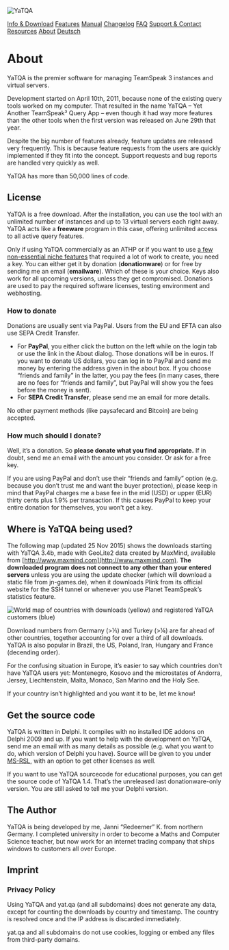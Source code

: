 ![YaTQA](http://yat.qa/common/logo2.png)

[Info & Download](http://yat.qa/) [Features](http://yat.qa/features/) [Manual](http://yat.qa/manual/) [Changelog](http://yat.qa/changelog/) [FAQ](http://yat.qa/faq/) [Support & Contact](http://yat.qa/support/) [Resources](http://yat.qa/resources/) [About](http://yat.qa/about/) [Deutsch](http://yat.qa/ueber/)

About
=====

YaTQA is the premier software for managing TeamSpeak 3 instances and virtual servers.

Development started on April 10th, 2011, because none of the existing query tools worked on my computer. That resulted in the name YaTQA – Yet Another TeamSpeak³ Query App – even though it had way more features than the other tools when the first version was released on June 29th that year.

Despite the big number of features already, feature updates are released very frequently. This is because feature requests from the users are quickly implemented if they fit into the concept. Support requests and bug reports are handled very quickly as well.

YaTQA has more than 50,000 lines of code.

License
-------

YaTQA is a free download. After the installation, you can use the tool with an unlimited number of instances and up to 13 virtual servers each right away. YaTQA acts like a **freeware** program in this case, offering unlimited access to all active query features.

Only if using YaTQA commercially as an ATHP or if you want to use [a few non-essential niche features](http://yat.qa/features/#registered) that required a lot of work to create, you need a key. You can either get it by donation (**donationware**) or for free by sending me an email (**emailware**). Which of these is your choice. Keys also work for all upcoming versions, unless they get compromised. Donations are used to pay the required software licenses, testing environment and webhosting.

### How to donate

Donations are usually sent via PayPal. Users from the EU and EFTA can also use SEPA Credit Transfer.

*   For **PayPal**, you either click the button on the left while on the login tab or use the link in the About dialog. Those donations will be in euros. If you want to donate US dollars, you can log in to PayPal and send me money by entering the address given in the about box. If you choose “friends and family” in the latter, you pay the fees (in many cases, there are no fees for “friends and family”, but PayPal will show you the fees before the money is sent).
*   For **SEPA Credit Transfer**, please send me an email for more details.

No other payment methods (like paysafecard and Bitcoin) are being accepted.

### How much should I donate?

Well, it’s a donation. So **please donate what you find appropriate.** If in doubt, send me an email with the amount you consider. Or ask for a free key.

If you are using PayPal and don’t use their “friends and family” option (e.g. because you don’t trust me and want the buyer protection), please keep in mind that PayPal charges me a base fee in the mid (USD) or upper (EUR) thirty cents plus 1.9% per transaction. If this causes PayPal to keep your entire donation for themselves, you won’t get a key.

Where is YaTQA being used?
--------------------------

The following map (updated 25 Nov 2015) shows the downloads starting with YaTQA 3.4b, made with GeoLite2 data created by MaxMind, available from [http://www.maxmind.com](http://www.maxmind.com). **The downloaded program does not connect to any other than your entered servers** unless you are using the update checker (which will download a static file from jn-games.de), when it downloads Plink from its official website for the SSH tunnel or whenever you use Planet TeamSpeak’s statistics feature.

![World map of countries with downloads (yellow) and registered YaTQA customers (blue)](http://yat.qa/images/world-of-yatqa.png)

Download numbers from Germany (>⅕) and Turkey (>⅙) are far ahead of other countries, together accounting for over a third of all downloads. YaTQA is also popular in Brazil, the US, Poland, Iran, Hungary and France (decending order).

For the confusing situation in Europe, it’s easier to say which countries don’t have YaTQA users yet: Montenegro, Kosovo and the microstates of Andorra, Jersey, Liechtenstein, Malta, Monaco, San Marino and the Holy See.

If your country isn’t highlighted and you want it to be, let me know!

Get the source code
-------------------

YaTQA is written in Delphi. It compiles with no installed IDE addons on Delphi 2009 and up. If you want to help with the development on YaTQA, send me an email with as many details as possible (e.g. what you want to do, which version of Delphi you have). Source will be given to you under [MS-RSL](http://referencesource.microsoft.com/license.html), with an option to get other licenses as well.

If you want to use YaTQA sourcecode for educational purposes, you can get the source code of YaTQA 1.4. That’s the unreleased last donationware-only version. You are still asked to tell me your Delphi version.

The Author
----------

YaTQA is being developed by me, Janni “Яedeemer” K. from northern Germany. I completed university in order to become a Maths and Computer Science teacher, but now work for an internet trading company that ships windows to customers all over Europe.

Imprint
-------

### Privacy Policy

Using YaTQA and yat.qa (and all subdomains) does not generate any data, except for counting the downloads by country and timestamp. The country is resolved once and the IP address is discarded immediately.

yat.qa and all subdomains do not use cookies, logging or embed any files from third-party domains.
